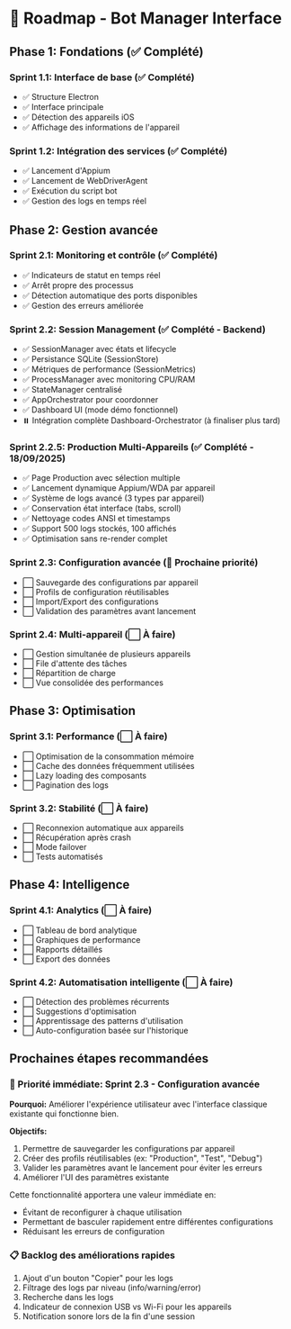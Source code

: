 # 🚀 Roadmap - Bot Manager Interface

## Phase 1: Fondations (✅ Complété)
### Sprint 1.1: Interface de base (✅ Complété)
- ✅ Structure Electron
- ✅ Interface principale
- ✅ Détection des appareils iOS
- ✅ Affichage des informations de l'appareil

### Sprint 1.2: Intégration des services (✅ Complété)
- ✅ Lancement d'Appium
- ✅ Lancement de WebDriverAgent
- ✅ Exécution du script bot
- ✅ Gestion des logs en temps réel

## Phase 2: Gestion avancée
### Sprint 2.1: Monitoring et contrôle (✅ Complété)
- ✅ Indicateurs de statut en temps réel
- ✅ Arrêt propre des processus
- ✅ Détection automatique des ports disponibles
- ✅ Gestion des erreurs améliorée

### Sprint 2.2: Session Management (✅ Complété - Backend)
- ✅ SessionManager avec états et lifecycle
- ✅ Persistance SQLite (SessionStore)
- ✅ Métriques de performance (SessionMetrics)
- ✅ ProcessManager avec monitoring CPU/RAM
- ✅ StateManager centralisé
- ✅ AppOrchestrator pour coordonner
- ✅ Dashboard UI (mode démo fonctionnel)
- ⏸️ Intégration complète Dashboard-Orchestrator (à finaliser plus tard)

### Sprint 2.2.5: Production Multi-Appareils (✅ Complété - 18/09/2025)
- ✅ Page Production avec sélection multiple
- ✅ Lancement dynamique Appium/WDA par appareil
- ✅ Système de logs avancé (3 types par appareil)
- ✅ Conservation état interface (tabs, scroll)
- ✅ Nettoyage codes ANSI et timestamps
- ✅ Support 500 logs stockés, 100 affichés
- ✅ Optimisation sans re-render complet

### Sprint 2.3: Configuration avancée (🔄 Prochaine priorité)
- ⬜ Sauvegarde des configurations par appareil
- ⬜ Profils de configuration réutilisables
- ⬜ Import/Export des configurations
- ⬜ Validation des paramètres avant lancement

### Sprint 2.4: Multi-appareil (⬜ À faire)
- ⬜ Gestion simultanée de plusieurs appareils
- ⬜ File d'attente des tâches
- ⬜ Répartition de charge
- ⬜ Vue consolidée des performances

## Phase 3: Optimisation
### Sprint 3.1: Performance (⬜ À faire)
- ⬜ Optimisation de la consommation mémoire
- ⬜ Cache des données fréquemment utilisées
- ⬜ Lazy loading des composants
- ⬜ Pagination des logs

### Sprint 3.2: Stabilité (⬜ À faire)
- ⬜ Reconnexion automatique aux appareils
- ⬜ Récupération après crash
- ⬜ Mode failover
- ⬜ Tests automatisés

## Phase 4: Intelligence
### Sprint 4.1: Analytics (⬜ À faire)
- ⬜ Tableau de bord analytique
- ⬜ Graphiques de performance
- ⬜ Rapports détaillés
- ⬜ Export des données

### Sprint 4.2: Automatisation intelligente (⬜ À faire)
- ⬜ Détection des problèmes récurrents
- ⬜ Suggestions d'optimisation
- ⬜ Apprentissage des patterns d'utilisation
- ⬜ Auto-configuration basée sur l'historique

## Prochaines étapes recommandées

### 🎯 Priorité immédiate: Sprint 2.3 - Configuration avancée
**Pourquoi:** Améliorer l'expérience utilisateur avec l'interface classique existante qui fonctionne bien.

**Objectifs:**
1. Permettre de sauvegarder les configurations par appareil
2. Créer des profils réutilisables (ex: "Production", "Test", "Debug")
3. Valider les paramètres avant le lancement pour éviter les erreurs
4. Améliorer l'UI des paramètres existante

Cette fonctionnalité apportera une valeur immédiate en:
- Évitant de reconfigurer à chaque utilisation
- Permettant de basculer rapidement entre différentes configurations
- Réduisant les erreurs de configuration

### 📋 Backlog des améliorations rapides
1. Ajout d'un bouton "Copier" pour les logs
2. Filtrage des logs par niveau (info/warning/error)
3. Recherche dans les logs
4. Indicateur de connexion USB vs Wi-Fi pour les appareils
5. Notification sonore lors de la fin d'une session